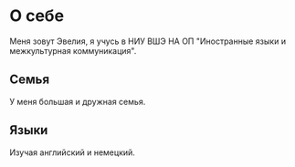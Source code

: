 # О себе
Меня зовут Эвелия, я учусь в НИУ ВШЭ НА ОП "Иностранные языки и межкультурная коммуникация".
## Семья
У меня большая и дружная семья.
## Языки
Изучая английский и немецкий.


